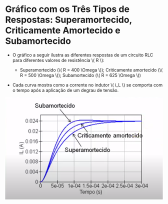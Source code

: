<div class="grid-25-25 small">

<div class="grid-element">

# Gráfico com os Três Tipos de Respostas: Superamortecido, Criticamente Amortecido e Subamortecido

- O gráfico a seguir ilustra as diferentes respostas de um circuito RLC para diferentes valores de resistência \\( R \\):

  - Superamortecido (\\( R = 400 \Omega \\)); Criticamente amortecido (\\( R = 500 \Omega \\)); Subamortecido (\\( R = 625 \Omega \\))

- Cada curva mostra como a corrente no indutor \\( i_L \\) se comporta com o tempo após a aplicação de um degrau de tensão.

![Gráfico das Respostas do Circuito RLC](./img/grupo4/grupo4-img3.png)

</div>
